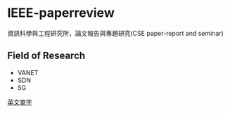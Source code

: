 # IEEE-paperreview
資訊科學與工程研究所，論文報告與專題研究(CSE paper-report and seminar)
## Field of Research
- VANET
- SDN
- 5G


[英文單字](https://quizlet.com/770602479/edit)


